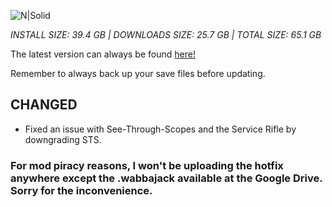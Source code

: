 ![N|Solid](https://i.imgur.com/TfMhdNG.png)

_INSTALL SIZE: 39.4 GB | DOWNLOADS SIZE: 25.7 GB | TOTAL SIZE: 65.1 GB_

The latest version can always be found [here!](https://drive.google.com/drive/u/0/folders/1-ReP39R6OpbM-ewKpJ4fBD2Fcwl3oTz5)

Remember to always back up your save files before updating.


## CHANGED

* Fixed an issue with See-Through-Scopes and the Service Rifle by downgrading STS.


### For mod piracy reasons, I won't be uploading the hotfix anywhere except the .wabbajack available at the Google Drive. Sorry for the inconvenience.

